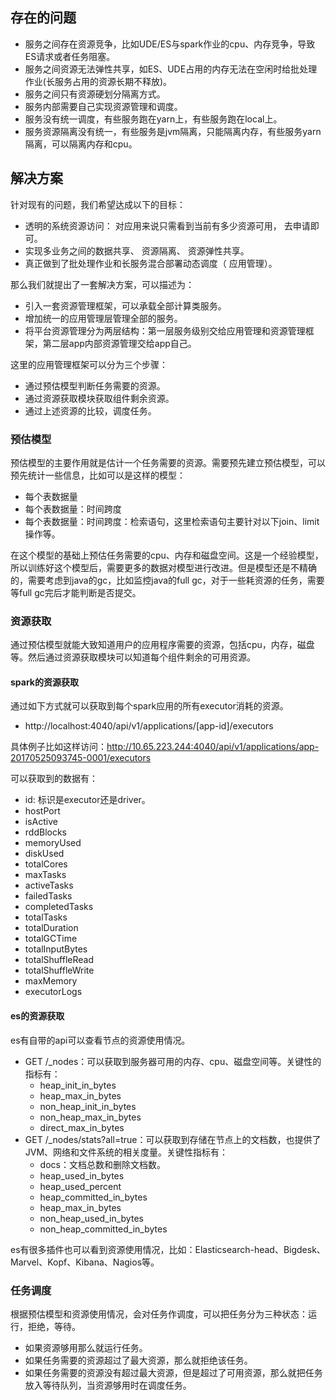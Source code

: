 ## 存在的问题

* 服务之间存在资源竞争，比如UDE/ES与spark作业的cpu、内存竞争，导致ES请求或者任务阻塞。
* 服务之间资源无法弹性共享，如ES、UDE占用的内存无法在空闲时给批处理作业(长服务占用的资源长期不释放)。
* 服务之间只有资源硬划分隔离方式。
* 服务内部需要自己实现资源管理和调度。
* 服务没有统一调度，有些服务跑在yarn上，有些服务跑在local上。
* 服务资源隔离没有统一，有些服务是jvm隔离，只能隔离内存，有些服务yarn隔离，可以隔离内存和cpu。

## 解决方案

针对现有的问题，我们希望达成以下的目标：

* 透明的系统资源访问： 对应用来说只需看到当前有多少资源可用， 去申请即可。
* 实现多业务之间的数据共享、 资源隔离、 资源弹性共享。
* 真正做到了批处理作业和长服务混合部署动态调度（ 应用管理）。


那么我们就提出了一套解决方案，可以描述为：
* 引入一套资源管理框架，可以承载全部计算类服务。
* 增加统一的应用管理层管理全部的服务。
* 将平台资源管理分为两层结构：第一层服务级别交给应用管理和资源管理框架，第二层app内部资源管理交给app自己。

这里的应用管理框架可以分为三个步骤：

* 通过预估模型判断任务需要的资源。
* 通过资源获取模块获取组件剩余资源。
* 通过上述资源的比较，调度任务。

### 预估模型

预估模型的主要作用就是估计一个任务需要的资源。需要预先建立预估模型，可以预先统计一些信息，比如可以是这样的模型：
* 每个表数据量
* 每个表数据量：时间跨度
* 每个表数据量：时间跨度：检索语句，这里检索语句主要针对以下join、limit操作等。

在这个模型的基础上预估任务需要的cpu、内存和磁盘空间。这是一个经验模型，所以训练好这个模型后，需要更多的数据对模型进行改进。但是模型还是不精确的，需要考虑到java的gc，比如监控java的full gc，对于一些耗资源的任务，需要等full gc完后才能判断是否提交。

### 资源获取

通过预估模型就能大致知道用户的应用程序需要的资源，包括cpu，内存，磁盘等。然后通过资源获取模块可以知道每个组件剩余的可用资源。

#### spark的资源获取

通过如下方式就可以获取到每个spark应用的所有executor消耗的资源。

* http://localhost:4040/api/v1/applications/[app-id]/executors

具体例子比如这样访问：http://10.65.223.244:4040/api/v1/applications/app-20170525093745-0001/executors

可以获取到的数据有：
* id: 标识是executor还是driver。
* hostPort
* isActive
* rddBlocks
* memoryUsed
* diskUsed
* totalCores
* maxTasks
* activeTasks
* failedTasks
* completedTasks
* totalTasks
* totalDuration
* totalGCTime
* totalInputBytes
* totalShuffleRead
* totalShuffleWrite
* maxMemory
* executorLogs

#### es的资源获取

es有自带的api可以查看节点的资源使用情况。
* GET /_nodes：可以获取到服务器可用的内存、cpu、磁盘空间等。关键性的指标有：
  * heap_init_in_bytes
  * heap_max_in_bytes
  * non_heap_init_in_bytes
  * non_heap_max_in_bytes
  * direct_max_in_bytes
* GET /_nodes/stats?all=true：可以获取到存储在节点上的文档数，也提供了JVM、网络和文件系统的相关度量。关键性指标有：
  * docs：文档总数和删除文档数。
  * heap_used_in_bytes
  * heap_used_percent
  * heap_committed_in_bytes
  * heap_max_in_bytes
  * non_heap_used_in_bytes
  * non_heap_committed_in_bytes

es有很多插件也可以看到资源使用情况，比如：Elasticsearch-head、Bigdesk、Marvel、Kopf、Kibana、Nagios等。

### 任务调度

根据预估模型和资源使用情况，会对任务作调度，可以把任务分为三种状态：运行，拒绝，等待。
* 如果资源够用那么就运行任务。
* 如果任务需要的资源超过了最大资源，那么就拒绝该任务。
* 如果任务需要的资源没有超过最大资源，但是超过了可用资源，那么就把任务放入等待队列，当资源够用时在调度任务。
